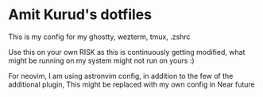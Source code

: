 # Amit Kurud's dotfiles

This is my config for my ghostty, wezterm, tmux, .zshrc

Use this on your own RISK as this is continuously getting modified, what might be running on my system might not run on yours :)

For neovim, I am using astronvim config, in addition to the few of the additional plugin, This might be replaced with my own config in Near future
